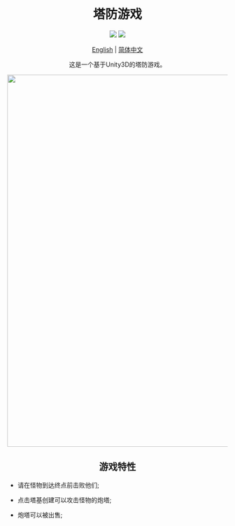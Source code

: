 # <div align="center">塔防游戏</div>
<div align="center">
<img src="https://img.shields.io/badge/build-passing-brightgreen"/>
<img src="https://img.shields.io/badge/Unity3D-2021.3.14f1-blue"/>
</div>
<div align="center">

  [English](README.md) | [简体中文](README.zh-CN.md)

这是一个基于Unity3D的塔防游戏。
    <p>
      <img width="850" src="https://user-images.githubusercontent.com/71301342/210209694-1ad91647-6377-4b7c-820e-5aaef8930e1d.png">
  </p>
</div>

## <div align="center">游戏特性<div/>
  
* 请在怪物到达终点前击败他们;
  
* 点击塔基创建可以攻击怪物的炮塔;
  
* 炮塔可以被出售;
  
